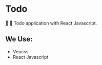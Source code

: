 # Todo
:robot: :rocket: Todo application with React Javascript.

<h2>We Use:</h2>
<ul>
  <li>Veucss</li>
  <li>React Javascript</li>
</ul>
